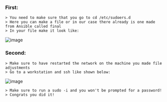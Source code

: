 ### First:
    > You need to make sure that you go to cd /etc/sudoers.d
    > Here you can make a file or in our case there already is one made from Ansible called final
    > In your file make it look like:

![image](https://user-images.githubusercontent.com/62860262/116824244-31be6d80-ab57-11eb-8008-4ccf37cda6c0.png)
 
### Second:
    > Make sure to have restarted the network on the machine you made file adjustments
    > Go to a workstation and ssh like shown below:

![image](https://user-images.githubusercontent.com/62860262/116824215-0d629100-ab57-11eb-9a0b-e2b1872c88aa.png)

    > Make sure to run a sudo -i and you won't be prompted for a password!
    > Congrats you did it!



